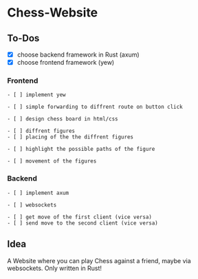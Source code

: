 # Chess-Website

 ## To-Dos

  - [x] choose backend framework in Rust (axum)
  - [x] choose frontend framework (yew)
  
  ### Frontend

    - [ ] implement yew

    - [ ] simple forwarding to diffrent route on button click

    - [ ] design chess board in html/css

    - [ ] diffrent figures
    - [ ] placing of the the diffrent figures

    - [ ] highlight the possible paths of the figure

    - [ ] movement of the figures

  ### Backend

    - [ ] implement axum

    - [ ] websockets

    - [ ] get move of the first client (vice versa)
    - [ ] send move to the second client (vice versa)



 ## Idea

  A Website where you can play Chess against a friend, maybe via websockets.
  Only written in Rust!
